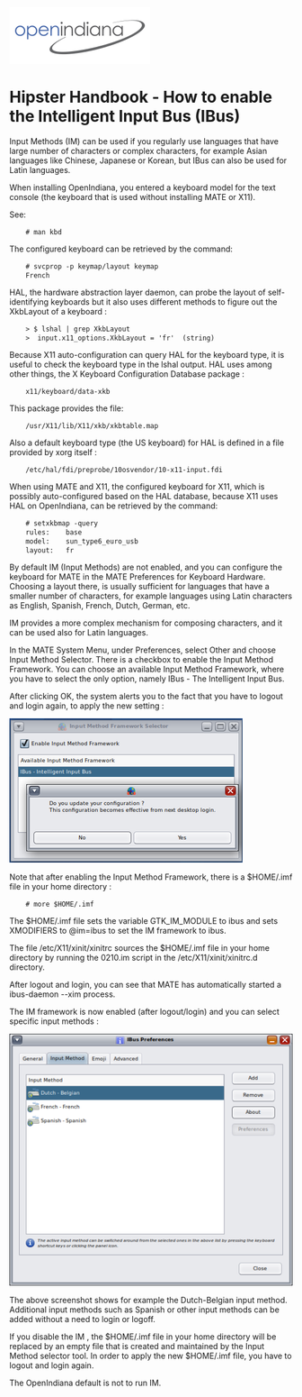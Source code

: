<!--

The contents of this Documentation are subject to the Public Documentation License Version 1.01
 (the "License"); you may only use this Documentation if you comply with the terms of this License.
A copy of the License is available at http://illumos.org/license/PDL.

The Initial Writer of this Documentation is David Stes Copyright (C) 2022
All Rights Reserved. (https://sourceforge.net/u/stes/profile).

Contributor(s): David Stes.

-->

<img src = "../../../Openindiana.png">

# Hipster Handbook - How to enable the Intelligent Input Bus (IBus)

Input Methods (IM) can be used if you regularly use languages that have large number of characters or complex characters, for example Asian languages like Chinese, Japanese or Korean, but IBus can also be used for Latin languages.

When installing OpenIndiana, you entered a keyboard model for the text console (the keyboard that is used without installing MATE or X11).

See:

```none
    # man kbd
```

The configured keyboard can be retrieved by the command:

```none
    # svcprop -p keymap/layout keymap
    French
```

HAL, the hardware abstraction layer daemon, can probe the layout of self-identifying keyboards but it also uses different methods to figure out the XkbLayout of a keyboard :

```none
    > $ lshal | grep XkbLayout
    >  input.x11_options.XkbLayout = 'fr'  (string)
```

Because X11 auto-configuration can query HAL for the keyboard type, it is useful to check the keyboard type in the lshal output.  HAL uses among other things, the X Keyboard Configuration Database package :

```none
    x11/keyboard/data-xkb
```

This package provides the file:

```none
    /usr/X11/lib/X11/xkb/xkbtable.map
```

Also a default keyboard type (the US keyboard) for HAL is defined in a file provided by xorg itself :

```none
    /etc/hal/fdi/preprobe/10osvendor/10-x11-input.fdi
```

When using MATE and X11, the configured keyboard for X11, which is possibly auto-configured based on the HAL database, because X11 uses HAL on OpenIndiana, can be retrieved by the command:

```none
    # setxkbmap -query
    rules:    base
    model:    sun_type6_euro_usb
    layout:   fr
```

By default IM (Input Methods) are not enabled, and you can configure the keyboard for MATE in the MATE Preferences for Keyboard Hardware.  Choosing a layout there, is usually sufficient for languages that have a smaller number of characters, for example languages using Latin characters as English, Spanish, French, Dutch, German, etc.

IM provides a more complex mechanism for composing characters, and it can be used also for Latin languages.

In the MATE System Menu, under Preferences, select Other and choose Input Method Selector.  There is a checkbox to enable the Input Method Framework.  You can choose an available Input Method Framework, where you have to select the only option, namely IBus - The Intelligent Input Bus.

After clicking OK, the system alerts you to the fact that you have to logout and login again, to apply the new setting :

![enableinput](enableinput.png)

Note that after enabling the Input Method Framework, there is a $HOME/.imf file in your home directory :

```none
    # more $HOME/.imf
```

The $HOME/.imf file sets the variable GTK_IM_MODULE to ibus and sets XMODIFIERS to @im=ibus to set the IM framework to ibus.

The file /etc/X11/xinit/xinitrc sources the $HOME/.imf file in your home directory by running the 0210.im script in the /etc/X11/xinit/xinitrc.d directory.

After logout and login, you can see that MATE has automatically started a ibus-daemon --xim process.

The IM framework is now enabled (after logout/login) and you can select specific input methods :

![inputmethod](inputmethod.png)

The above screenshot shows for example the Dutch-Belgian input method.   Additional input methods such as Spanish or other input methods can be added without a need to login or logoff.

If you disable the IM , the $HOME/.imf file in your home directory will be replaced by an empty file that is created and maintained by the Input Method selector tool.  In order to apply the new $HOME/.imf file, you have to logout and login again.

The OpenIndiana default is not to run IM.

</div>

